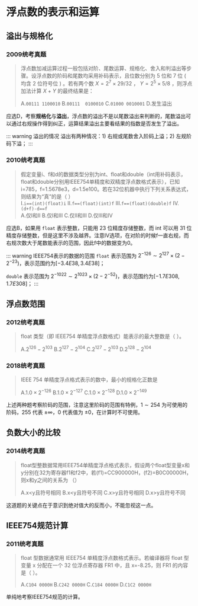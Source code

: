 # 浮点数的表示和运算

## 溢出与规格化

### 2009统考真题

> 浮点数加减运算过程一般包括对阶、尾数运算、规格化、舍入和判溢出等步骤。设浮点数的阶码和尾数均采用补码表示，且位数分别为 5 位和 7 位 ( 均含 2 位符号位 ) 。若有两个数 $X=2^{7} × 29/32$ ， $Y=2^{5} × 5/8$ ，则浮点加法计算 $X+Y$ 的最终结果是：
> 
> A.`00111 1100010` B.`00111  0100010` C.`01000 0010001` D.发生溢出

应选D，考察**规格化**与**溢出**，浮点数的溢出不是以尾数溢出来判断的，尾数溢出可以通过右规操作得到纠正，运算结果溢出主要看结果的指数是否发生了溢出。

::: warning 溢出的情况
溢出有两种情况：1) 右规或尾数舍入阶码上溢；2) 左规阶码下溢；
:::

### 2010统考真题

> 假定变量i、f和d的数据类型分别为int、float和double（int用补码表示，float和double分别用IEEE754单精度和双精度浮点数格式表示），已知 i=785，f=1.5678e3，d=1.5e100。若在32位机器中执行下列关系表达式，则结果为“真”的是（ ） <br>Ⅰ.`i==(int)(float)i` Ⅱ.`f==(float)(int)f` Ⅲ.`f==(float)(double)f` Ⅳ.`(d+f)-d==f`<br> A.仅Ⅰ和Ⅱ B.仅Ⅰ和Ⅲ C.仅Ⅱ和Ⅲ D.仅Ⅲ和Ⅳ

应选B，如果用 `float` 表示整数，只能用 23 位精度存储整数，而 int 可以用 31 位精度存储整数，但是这里不涉及越界。注意Ⅳ选项，在对阶的时候f一直右规，而右规次数大于尾数能表示的范围，因此f中的数据变为0。

::: warning IEEE754表示的数据的范围
`float` 表示范围为 $2^{-126} \sim 2^{127}\times(2-2^{-23})$，表示范围约为$[-3.4E38, 3.4E38]$；

`double` 表示范围为 $2^{-1022} \sim 2^{1023}\times(2-2^{-52})$，表示范围约为$[-1.7E308, 1.7E308]$；
:::

## 浮点数范围 <Badge type="danger" text="设定上的小坑" />

### 2012统考真题

> float 类型（即 IEEE754 单精度浮点数格式）能表示的最大整数是（ ）。 
> 
> A.$2^{126}-2^{103}$ B.$2^{127}-2^{104}$ C.$2^{127}-2^{103}$ D.$2^{128}-2^{104}$

### 2018统考真题

> IEEE 754 单精度浮点格式表示的数中，最小的规格化正数是 
> 
> A.$1.0×2^{−126}$ B.$1.0×2^{−127}$ C.$1.0×2^{−128}$ D.$1.0×2^{−149}$

上述两种题考察阶码的范围，注意这里阶码的范围有特例，$1 \sim 254$ 为可使用的阶码，$255$ 代表 $\pm\infty$，$0$ 代表值为 $\pm 0$，在计算时不可使用。

## 负数大小的比较

### 2014统考真题

> float型整数据常用IEEE754单精度浮点格式表示，假设两个float型变量x和y分别在32为寄存器f1和f2中，若(f1)=CC900000H，(f2)=B0C00000H，则x和y之间的关系为 （） 
> 
> A.x\<y且符号相同 B.x\<y且符号不同 C.x\>y且符号相同 D.x\>y且符号不同

这道题的关键点在于意识到绝对值大的反而小，不能忽视这一点。

## IEEE754规范计算

### 2011统考真题

> float 型数据通常用 IEEE754 单精度浮点数格式表示。若编译器将 float 型变量 x 分配在一个 32 位浮点寄存器 FR1 中，且 x=-8.25，则 FR1 的内容是（ ）。
> 
>  A.`C104 0000H` B.`C242 0000H` C.`C184 0000H` D.`C1C2 0000H`

单纯地考察IEEE754规范的计算。
